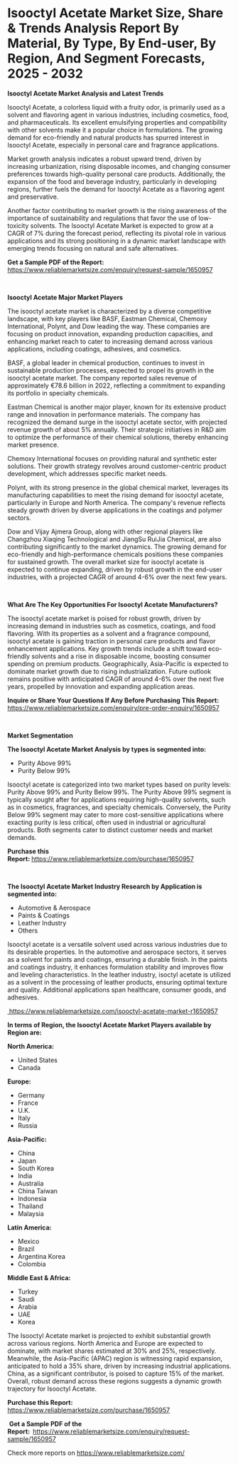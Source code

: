 <p><h1>Isooctyl Acetate Market Size, Share & Trends Analysis Report By Material, By Type, By End-user, By Region, And Segment Forecasts, 2025 - 2032</h1></p><p><strong>Isooctyl Acetate Market Analysis and Latest Trends</strong></p>
<p><p>Isooctyl Acetate, a colorless liquid with a fruity odor, is primarily used as a solvent and flavoring agent in various industries, including cosmetics, food, and pharmaceuticals. Its excellent emulsifying properties and compatibility with other solvents make it a popular choice in formulations. The growing demand for eco-friendly and natural products has spurred interest in Isooctyl Acetate, especially in personal care and fragrance applications. </p><p>Market growth analysis indicates a robust upward trend, driven by increasing urbanization, rising disposable incomes, and changing consumer preferences towards high-quality personal care products. Additionally, the expansion of the food and beverage industry, particularly in developing regions, further fuels the demand for Isooctyl Acetate as a flavoring agent and preservative. </p><p>Another factor contributing to market growth is the rising awareness of the importance of sustainability and regulations that favor the use of low-toxicity solvents. The Isooctyl Acetate Market is expected to grow at a CAGR of 7% during the forecast period, reflecting its pivotal role in various applications and its strong positioning in a dynamic market landscape with emerging trends focusing on natural and safe alternatives.</p></p>
<p><strong>Get a Sample PDF of the Report:&nbsp;</strong> <a href="https://www.reliablemarketsize.com/enquiry/request-sample/1650957?utm_campaign=2747&utm_medium=2&utm_source=Github&utm_content=ia&utm_term=23032025&utm_id=isooctyl-acetate">https://www.reliablemarketsize.com/enquiry/request-sample/1650957</a></p>
<p>&nbsp;</p>
<p><strong>Isooctyl Acetate Major Market Players</strong></p>
<p><p>The isooctyl acetate market is characterized by a diverse competitive landscape, with key players like BASF, Eastman Chemical, Chemoxy International, Polynt, and Dow leading the way. These companies are focusing on product innovation, expanding production capacities, and enhancing market reach to cater to increasing demand across various applications, including coatings, adhesives, and cosmetics.</p><p>BASF, a global leader in chemical production, continues to invest in sustainable production processes, expected to propel its growth in the isooctyl acetate market. The company reported sales revenue of approximately €78.6 billion in 2022, reflecting a commitment to expanding its portfolio in specialty chemicals.</p><p>Eastman Chemical is another major player, known for its extensive product range and innovation in performance materials. The company has recognized the demand surge in the isooctyl acetate sector, with projected revenue growth of about 5% annually. Their strategic initiatives in R&D aim to optimize the performance of their chemical solutions, thereby enhancing market presence.</p><p>Chemoxy International focuses on providing natural and synthetic ester solutions. Their growth strategy revolves around customer-centric product development, which addresses specific market needs. </p><p>Polynt, with its strong presence in the global chemical market, leverages its manufacturing capabilities to meet the rising demand for isooctyl acetate, particularly in Europe and North America. The company's revenue reflects steady growth driven by diverse applications in the coatings and polymer sectors.</p><p>Dow and Vijay Ajmera Group, along with other regional players like Changzhou Xiaqing Technological and JiangSu RuiJia Chemical, are also contributing significantly to the market dynamics. The growing demand for eco-friendly and high-performance chemicals positions these companies for sustained growth. The overall market size for isooctyl acetate is expected to continue expanding, driven by robust growth in the end-user industries, with a projected CAGR of around 4-6% over the next few years.</p></p>
<p>&nbsp;</p>
<p><strong>What Are The Key Opportunities For Isooctyl Acetate Manufacturers?</strong></p>
<p><p>The isooctyl acetate market is poised for robust growth, driven by increasing demand in industries such as cosmetics, coatings, and food flavoring. With its properties as a solvent and a fragrance compound, isooctyl acetate is gaining traction in personal care products and flavor enhancement applications. Key growth trends include a shift toward eco-friendly solvents and a rise in disposable income, boosting consumer spending on premium products. Geographically, Asia-Pacific is expected to dominate market growth due to rising industrialization. Future outlook remains positive with anticipated CAGR of around 4-6% over the next five years, propelled by innovation and expanding application areas.</p></p>
<p><strong>Inquire or Share Your Questions If Any Before Purchasing This Report:</strong> <a href="https://www.reliablemarketsize.com/enquiry/pre-order-enquiry/1650957?utm_campaign=2747&utm_medium=2&utm_source=Github&utm_content=ia&utm_term=23032025&utm_id=isooctyl-acetate">https://www.reliablemarketsize.com/enquiry/pre-order-enquiry/1650957</a></p>
<p>&nbsp;</p>
<p><strong>Market Segmentation</strong></p>
<p><strong>The Isooctyl Acetate Market Analysis by types is segmented into:</strong></p>
<p><ul><li>Purity Above 99%</li><li>Purity Below 99%</li></ul></p>
<p><p>Isooctyl acetate is categorized into two market types based on purity levels: Purity Above 99% and Purity Below 99%. The Purity Above 99% segment is typically sought after for applications requiring high-quality solvents, such as in cosmetics, fragrances, and specialty chemicals. Conversely, the Purity Below 99% segment may cater to more cost-sensitive applications where exacting purity is less critical, often used in industrial or agricultural products. Both segments cater to distinct customer needs and market demands.</p></p>
<p><strong>Purchase this Report:&nbsp;</strong><a href="https://www.reliablemarketsize.com/purchase/1650957?utm_campaign=2747&utm_medium=2&utm_source=Github&utm_content=ia&utm_term=23032025&utm_id=isooctyl-acetate">https://www.reliablemarketsize.com/purchase/1650957</a></p>
<p>&nbsp;</p>
<p><strong>The Isooctyl Acetate Market Industry Research by Application is segmented into:</strong></p>
<p><ul><li>Automotive & Aerospace</li><li>Paints & Coatings</li><li>Leather Industry</li><li>Others</li></ul></p>
<p><p>Isooctyl acetate is a versatile solvent used across various industries due to its desirable properties. In the automotive and aerospace sectors, it serves as a solvent for paints and coatings, ensuring a durable finish. In the paints and coatings industry, it enhances formulation stability and improves flow and leveling characteristics. In the leather industry, isoctyl acetate is utilized as a solvent in the processing of leather products, ensuring optimal texture and quality. Additional applications span healthcare, consumer goods, and adhesives.</p></p>
<p><a href="https://www.reliablemarketsize.com/isooctyl-acetate-market-r1650957?utm_campaign=2747&utm_medium=2&utm_source=Github&utm_content=ia&utm_term=23032025&utm_id=isooctyl-acetate">&nbsp;https://www.reliablemarketsize.com/isooctyl-acetate-market-r1650957</a></p>
<p><strong>In terms of Region, the Isooctyl Acetate Market Players available by Region are:</strong></p>
<p>
    <p> <strong> North America: </strong>
        <ul>
            <li>United States</li>
            <li>Canada</li>
        </ul>
        </p> 
    <p> <strong> Europe: </strong>
        <ul>
            <li>Germany</li>
            <li>France</li>
            <li>U.K.</li>
            <li>Italy</li>
            <li>Russia</li>
        </ul>
        </p> 
    <p> <strong> Asia-Pacific: </strong>
        <ul>
            <li>China</li>
            <li>Japan</li>
            <li>South Korea</li>
            <li>India</li>
            <li>Australia</li>
            <li>China Taiwan</li>
            <li>Indonesia</li>
            <li>Thailand</li>
            <li>Malaysia</li>
        </ul>
        </p> 
    <p> <strong> Latin America: </strong>
        <ul>
            <li>Mexico</li>
            <li>Brazil</li>
            <li>Argentina Korea</li>
            <li>Colombia</li>
        </ul>
        </p> 
    <p> <strong> Middle East & Africa: </strong>
        <ul>
            <li>Turkey</li>
            <li>Saudi</li>
            <li>Arabia</li>
            <li>UAE</li>
            <li>Korea</li>
        </ul>
    </p>
    </p>
<p><p>The Isooctyl Acetate market is projected to exhibit substantial growth across various regions. North America and Europe are expected to dominate, with market shares estimated at 30% and 25%, respectively. Meanwhile, the Asia-Pacific (APAC) region is witnessing rapid expansion, anticipated to hold a 35% share, driven by increasing industrial applications. China, as a significant contributor, is poised to capture 15% of the market. Overall, robust demand across these regions suggests a dynamic growth trajectory for Isooctyl Acetate.</p></p>
<p><strong>Purchase this Report: </strong><a href="https://www.reliablemarketsize.com/purchase/1650957?utm_campaign=2747&utm_medium=2&utm_source=Github&utm_content=ia&utm_term=23032025&utm_id=isooctyl-acetate">https://www.reliablemarketsize.com/purchase/1650957</a></p>
<p>&nbsp;<strong>Get a Sample PDF of the Report:&nbsp;&nbsp;</strong><a href="https://www.reliablemarketsize.com/enquiry/request-sample/1650957?utm_campaign=2747&utm_medium=2&utm_source=Github&utm_content=ia&utm_term=23032025&utm_id=isooctyl-acetate">https://www.reliablemarketsize.com/enquiry/request-sample/1650957</a></p>
<p><strong></strong></p>
<p>Check more reports on <a href="https://www.reliablemarketsize.com/?utm_campaign=2747&utm_medium=2&utm_source=Github&utm_content=ia&utm_term=23032025&utm_id=isooctyl-acetate">https://www.reliablemarketsize.com/</a></p>